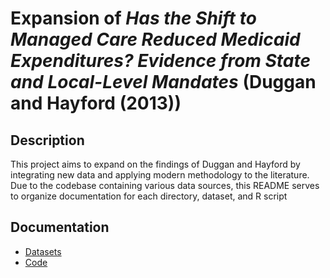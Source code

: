 # Expansion of *Has the Shift to Managed Care Reduced Medicaid Expenditures? Evidence from State and Local-Level Mandates* (Duggan and Hayford (2013))

## Description
This project aims to expand on the findings of Duggan and Hayford by integrating new data and applying modern methodology to the literature. Due to the codebase containing various data sources, this README serves to organize documentation for each directory, dataset, and R script


## Documentation
  - [Datasets](Input_Data/data_documentation.md)
  - [Code](Code/code_documentation.md)
  
  
  
  
